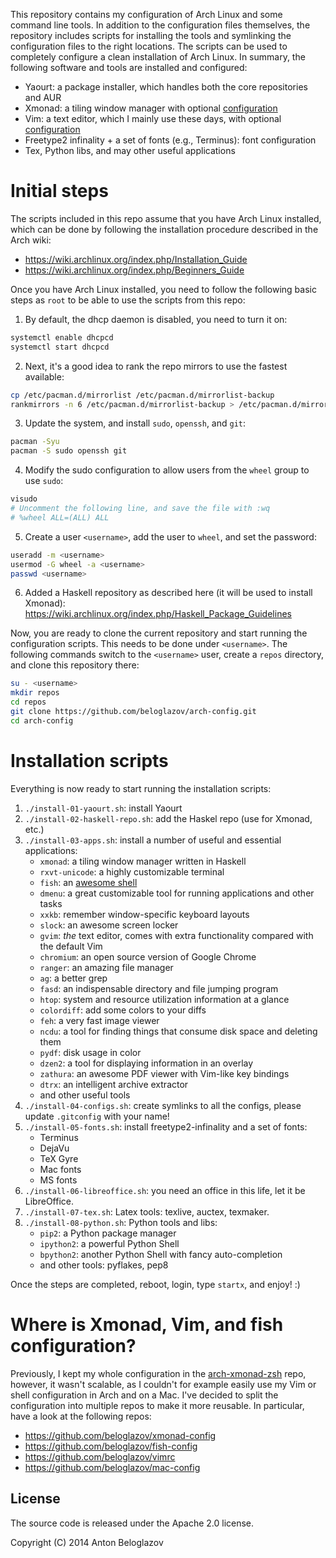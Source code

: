 This repository contains my configuration of Arch Linux and some command line
tools. In addition to the configuration files themselves, the repository
includes scripts for installing the tools and symlinking the configuration files
to the right locations. The scripts can be used to completely configure a clean
installation of Arch Linux. In summary, the following software and tools are
installed and configured:

 - Yaourt: a package installer, which handles both the core repositories and AUR
 - Xmonad: a tiling window manager with optional
   [configuration](https://github.com/beloglazov/xmonad-config)
 - Vim: a text editor, which I mainly use these days, with optional
   [configuration](https://github.com/beloglazov/vimrc)
 - Freetype2 infinality + a set of fonts (e.g., Terminus): font configuration
 - Tex, Python libs, and may other useful applications


# Initial steps

The scripts included in this repo assume that you have Arch Linux installed,
which can be done by following the installation procedure described in the Arch
wiki:

 - https://wiki.archlinux.org/index.php/Installation_Guide
 - https://wiki.archlinux.org/index.php/Beginners_Guide

Once you have Arch Linux installed, you need to follow the following basic steps
as `root` to be able to use the scripts from this repo:

1. By default, the dhcp daemon is disabled, you need to turn it on:
```Bash
systemctl enable dhcpcd
systemctl start dhcpcd
```

2. Next, it's a good idea to rank the repo mirrors to use the fastest available:
```Bash
cp /etc/pacman.d/mirrorlist /etc/pacman.d/mirrorlist-backup
rankmirrors -n 6 /etc/pacman.d/mirrorlist-backup > /etc/pacman.d/mirrorlist
```

3. Update the system, and install `sudo`, `openssh`, and `git`:
```Bash
pacman -Syu
pacman -S sudo openssh git
```

4. Modify the sudo configuration to allow users from the `wheel` group to use
   `sudo`:
```Bash
visudo
# Uncomment the following line, and save the file with :wq
# %wheel ALL=(ALL) ALL
```

5. Create a user `<username>`, add the user to `wheel`, and set the password:
```Bash
useradd -m <username>
usermod -G wheel -a <username>
passwd <username>
```

6. Added a Haskell repository as described here (it will be used to install
   Xmonad): https://wiki.archlinux.org/index.php/Haskell_Package_Guidelines

Now, you are ready to clone the current repository and start running the
configuration scripts. This needs to be done under `<username>`. The following
commands switch to the `<username>` user, create a `repos` directory, and clone
this repository there:

```Bash
su - <username>
mkdir repos
cd repos
git clone https://github.com/beloglazov/arch-config.git
cd arch-config
```

# Installation scripts

Everything is now ready to start running the installation scripts:

1. `./install-01-yaourt.sh`: install Yaourt
2. `./install-02-haskell-repo.sh`: add the Haskel repo (use for Xmonad, etc.)
3. `./install-03-apps.sh`: install a number of useful and essential applications:
    - `xmonad`: a tiling window manager written in Haskell
    - `rxvt-unicode`: a highly customizable terminal
    - `fish`: an [awesome shell](https://github.com/fish-shell/fish-shell)
    - `dmenu`: a great customizable tool for running applications and other
      tasks
    - `xxkb`: remember window-specific keyboard layouts
    - `slock`: an awesome screen locker
    - `gvim`: *the* text editor, comes with extra functionality compared with
      the default Vim
    - `chromium`: an open source version of Google Chrome
    - `ranger`: an amazing file manager
    - `ag`: a better grep
    - `fasd`: an indispensable directory and file jumping program
    - `htop`: system and resource utilization information at a glance
    - `colordiff`: add some colors to your diffs
    - `feh`: a very fast image viewer
    - `ncdu`: a tool for finding things that consume disk space and deleting them
    - `pydf`: disk usage in color
    - `dzen2`: a tool for displaying information in an overlay
    - `zathura`: an awesome PDF viewer with Vim-like key bindings
    - `dtrx`: an intelligent archive extractor
    - and other useful tools
6. `./install-04-configs.sh`: create symlinks to all the configs, please update
   `.gitconfig` with your name!
7. `./install-05-fonts.sh`: install freetype2-infinality and a set of fonts:
    - Terminus
    - DejaVu
    - TeX Gyre
    - Mac fonts
    - MS fonts
8. `./install-06-libreoffice.sh`: you need an office in this life, let it be
   LibreOffice.
9. `./install-07-tex.sh`: Latex tools: texlive, auctex, texmaker.
10. `./install-08-python.sh`: Python tools and libs:
    - `pip2`: a Python package manager
    - `ipython2`: a powerful Python Shell
    - `bpython2`: another Python Shell with fancy auto-completion
    - and other tools: pyflakes, pep8

Once the steps are completed, reboot, login, type `startx`, and enjoy! :)


# Where is Xmonad, Vim, and fish configuration?

Previously, I kept my whole configuration in the
[arch-xmonad-zsh](https://github.com/beloglazov/arch-xmonad-zsh) repo, however,
it wasn't scalable, as I couldn't for example easily use my Vim or shell
configuration in Arch and on a Mac. I've decided to split the configuration into
multiple repos to make it more reusable. In particular, have a look at the
following repos:

- https://github.com/beloglazov/xmonad-config
- https://github.com/beloglazov/fish-config
- https://github.com/beloglazov/vimrc
- https://github.com/beloglazov/mac-config


## License

The source code is released under the Apache 2.0 license.

Copyright (C) 2014 Anton Beloglazov
